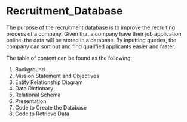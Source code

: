 # Recruitment_Database
The purpose of the recruitment database is to improve the recruiting process of a company. Given that a company have their job application online, the data will be stored in a database. By inputting queries, the company can sort out and find qualified applicants easier and faster.

The table of content can be found as the following:
1. Background
2. Mission Statement and Objectives
3. Entity Relationship Diagram
4. Data Dictionary
5. Relational Schema
6. Presentation
7. Code to Create the Database
8. Code to Retrieve Data
